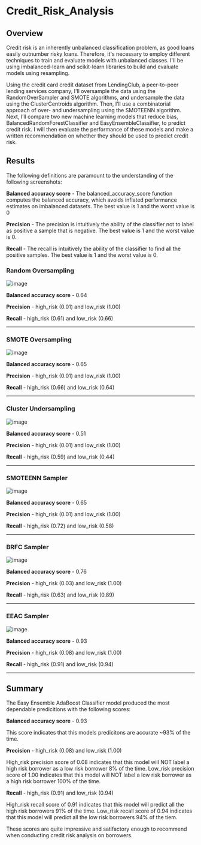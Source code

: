 # Credit_Risk_Analysis

## Overview
Credit risk is an inherently unbalanced classification problem, as good loans easily outnumber risky loans. Therefore, it's necessary to employ different techniques to train and evaluate models with unbalanced classes. I'll be using imbalanced-learn and scikit-learn libraries to build and evaluate models using resampling.

Using the credit card credit dataset from LendingClub, a peer-to-peer lending services company, I'll oversample the data using the RandomOverSampler and SMOTE algorithms, and undersample the data using the ClusterCentroids algorithm. Then, I’ll use a combinatorial approach of over- and undersampling using the SMOTEENN algorithm. Next, I’ll compare two new machine learning models that reduce bias, BalancedRandomForestClassifier and EasyEnsembleClassifier, to predict credit risk. I will then evaluate the performance of these models and make a written recommendation on whether they should be used to predict credit risk.

## Results

The following definitions are paramount to the understanding of the following screenshots:

**Balanced accuracy score** - The balanced_accuracy_score function computes the balanced accuracy, which avoids inflated performance estimates on imbalanced datasets. The best value is 1 and the worst value is 0

**Precision** - The precision is intuitively the ability of the classifier not to label as positive a sample that is negative. The best value is 1 and the worst value is 0.

**Recall** - The recall is intuitively the ability of the classifier to find all the positive samples. The best value is 1 and the worst value is 0.

### Random Oversampling 
![image](https://github.com/dgeroux/Credit_Risk_Analysis/blob/main/Resources/random_oversampling.png)

**Balanced accuracy score** - 0.64

**Precision** - high_risk (0.01) and low_risk (1.00)

**Recall** - high_risk (0.61) and low_risk (0.66)
_______________________________________________________________________________________________
### SMOTE Oversampling 
![image](https://github.com/dgeroux/Credit_Risk_Analysis/blob/main/Resources/SMOTE_oversampling.png)

**Balanced accuracy score** - 0.65

**Precision** - high_risk (0.01) and low_risk (1.00)

**Recall** - high_risk (0.66) and low_risk (0.64)
_______________________________________________________________________________________________
### Cluster Undersampling 
![image](https://github.com/dgeroux/Credit_Risk_Analysis/blob/main/Resources/cluster_undersampler.png)

**Balanced accuracy score** - 0.51

**Precision** - high_risk (0.01) and low_risk (1.00)

**Recall** - high_risk (0.59) and low_risk (0.44)
_______________________________________________________________________________________________
### SMOTEENN Sampler 
![image](https://github.com/dgeroux/Credit_Risk_Analysis/blob/main/Resources/SMOTEENN_sampler.png)

**Balanced accuracy score** - 0.65

**Precision** - high_risk (0.01) and low_risk (1.00)

**Recall** - high_risk (0.72) and low_risk (0.58)
_______________________________________________________________________________________________
### BRFC Sampler 
![image](https://github.com/dgeroux/Credit_Risk_Analysis/blob/main/Resources/BRFC_sampler.png)

**Balanced accuracy score** - 0.76

**Precision** - high_risk (0.03) and low_risk (1.00)

**Recall** - high_risk (0.63) and low_risk (0.89)
_______________________________________________________________________________________________
### EEAC Sampler 
![image](https://github.com/dgeroux/Credit_Risk_Analysis/blob/main/Resources/EEAC_sampler.png)

**Balanced accuracy score** - 0.93

**Precision** - high_risk (0.08) and low_risk (1.00)

**Recall** - high_risk (0.91) and low_risk (0.94)
_______________________________________________________________________________________________
## Summary
The Easy Ensemble AdaBoost Classifier model produced the most dependable predicitions with the following scores:

**Balanced accuracy score** - 0.93

This score indicates that this models predicitons are accurate ~93% of the time.

**Precision** - high_risk (0.08) and low_risk (1.00)

High_risk precision score of 0.08 indicates that this model will NOT label a high risk borrower as a low risk borrower 8% of the time.
Low_risk precision score of 1.00 indicates that this model will NOT label a low risk borrower as a high risk borrower 100% of the time.

**Recall** - high_risk (0.91) and low_risk (0.94)

High_risk recall score of 0.91 indicates that this model will predict all the high risk borrowers 91% of the time.
Low_risk recall score of 0.94 indicates that this model will predict all the low risk borrowers 94% of the tiem.

These scores are quite impressive and satifactory enough to recommend when conducting credit risk analysis on borrowers. 
